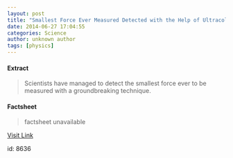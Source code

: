 ```yaml
---
layout: post
title: "Smallest Force Ever Measured Detected with the Help of Ultracold Atoms"
date: 2014-06-27 17:04:55
categories: Science
author: unknown author
tags: [physics]
---
```



#### Extract
>Scientists have managed to detect the smallest force ever to be measured with a groundbreaking technique.

#### Factsheet
>factsheet unavailable

[Visit Link](http://www.scienceworldreport.com/articles/15710/20140627/smallest-force-measured-detected-help-ultracold-atoms.htm)

id:    8636
